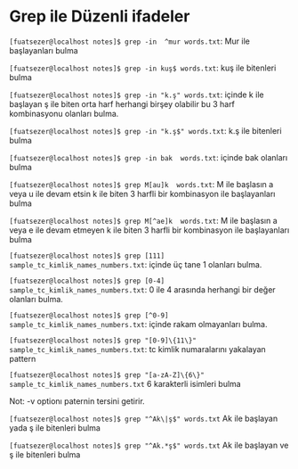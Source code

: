 # Grep ile Düzenli ifadeler
`[fuatsezer@localhost notes]$ grep -in  ^mur words.txt`: Mur ile başlayanları bulma

`[fuatsezer@localhost notes]$ grep -in kuş$ words.txt`: kuş ile bitenleri bulma

`[fuatsezer@localhost notes]$ grep -in "k.ş" words.txt`: içinde k ile başlayan ş ile biten orta harf herhangi birşey olabilir bu 3 harf kombinasyonu olanları bulma.

`[fuatsezer@localhost notes]$ grep -in "k.ş$" words.txt`: k.ş ile bitenleri bulma

`[fuatsezer@localhost notes]$ grep -in bak  words.txt`: içinde bak olanları bulma

`[fuatsezer@localhost notes]$ grep M[au]k  words.txt`: M ile başlasın a veya u ile devam etsin k ile biten 3 harfli bir kombinasyon ile başlayanları bulma

`[fuatsezer@localhost notes]$ grep M[^ae]k  words.txt`: M ile başlasın a veya e ile devam etmeyen k ile biten 3 harfli bir kombinasyon ile başlayanları bulma

`[fuatsezer@localhost notes]$ grep [111] sample_tc_kimlik_names_numbers.txt`: içinde üç tane 1 olanları bulma.

`[fuatsezer@localhost notes]$ grep [0-4] sample_tc_kimlik_names_numbers.txt`: 0 ile 4 arasında herhangi bir değer olanları bulma.

`[fuatsezer@localhost notes]$ grep [^0-9] sample_tc_kimlik_names_numbers.txt`: içinde rakam olmayanları bulma.

`[fuatsezer@localhost notes]$ grep "[0-9]\{11\}" sample_tc_kimlik_names_numbers.txt`: tc kimlik numaralarını yakalayan pattern

`[fuatsezer@localhost notes]$ grep "[a-zA-Z]\{6\}" sample_tc_kimlik_names_numbers.txt` 6 karakterli isimleri bulma

Not: -v optionı paternin tersini getirir.

`[fuatsezer@localhost notes]$ grep "^Ak\|ş$" words.txt` Ak ile başlayan yada ş ile bitenleri bulma

`[fuatsezer@localhost notes]$ grep "^Ak.*ş$" words.txt` Ak ile başlayan ve ş ile bitenleri bulma
